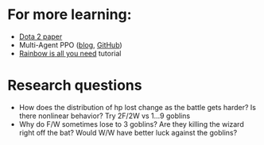 # For more learning:

- [Dota 2 paper](https://arxiv.org/pdf/1912.06680.pdf)
- Multi-Agent PPO
  ([blog](https://bair.berkeley.edu/blog/2021/07/14/mappo/),
   [GitHub](https://github.com/marlbenchmark/on-policy))
- [Rainbow is all you need](https://github.com/Curt-Park/rainbow-is-all-you-need) tutorial


# Research questions

- How does the distribution of hp lost change as the battle gets harder?
  Is there nonlinear behavior?
  Try 2F/2W vs 1...9 goblins
- Why do F/W sometimes lose to 3 goblins?  Are they killing the wizard right off the bat?
  Would W/W have better luck against the goblins?